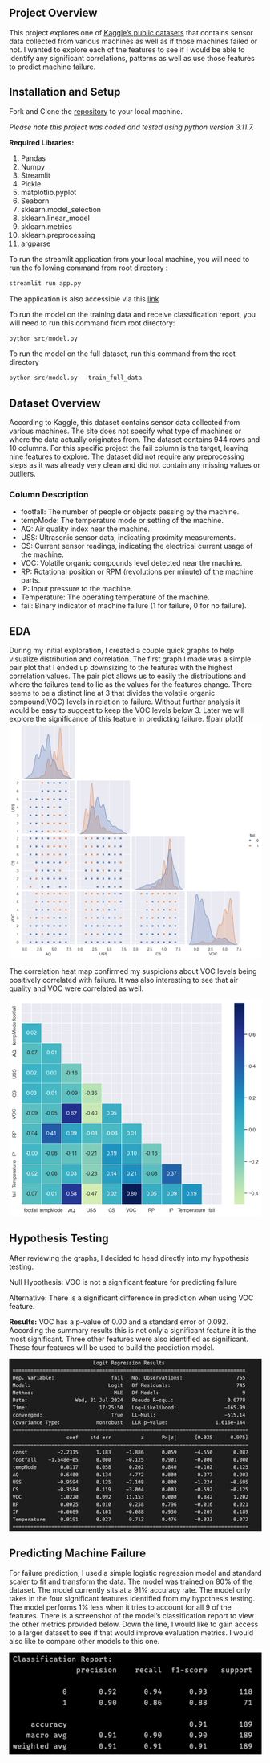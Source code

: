 

## Project Overview
This project explores one of [Kaggle’s public datasets](https://www.kaggle.com/datasets/umerrtx/machine-failure-prediction-using-sensor-data) that contains sensor data collected from various machines as well as if those machines failed or not. I wanted to explore each of the features to see if I would be able to identify any significant correlations, patterns as well as use those features to predict machine failure. 

## Installation and Setup

Fork and Clone the [repository](https://github.com/jhardin7612/machine_failure_prediction) to your local machine. 

_Please note this project was coded and tested using python version 3.11.7._

**Required Libraries:**
1. Pandas
2. Numpy
3. Streamlit
4. Pickle
5. matplotlib.pyplot
6. Seaborn
7. sklearn.model_selection
8. sklearn.linear_model
9. sklearn.metrics
10. sklearn.preprocessing 
11. argparse

To run the streamlit application from your local machine, you will need to run the following command from root directory :
```python
streamlit run app.py
```
The application is also accessible via this [link](https://jhardin7612-machine-failure-prediction-app-ufloev.streamlit.app/)

To run the model on the training data and receive classification report, you will need to run this command from root directory:
```python
python src/model.py
```
To run the model on the full dataset, run this command from the root directory
```python
python src/model.py --train_full_data
```

## Dataset Overview
According to Kaggle, this dataset contains sensor data collected from various machines. The site does not specify what type of machines or where the data actually originates from. The dataset contains 944 rows and 10 columns. For this specific project the fail column is the target, leaving nine features to explore. The dataset did not require any preprocessing steps as it was already very clean and did not contain any missing values or outliers. 

### Column Description
- footfall: The number of people or objects passing by the machine.
- tempMode: The temperature mode or setting of the machine.
- AQ: Air quality index near the machine.
- USS: Ultrasonic sensor data, indicating proximity measurements.
- CS: Current sensor readings, indicating the electrical current usage of the machine.
- VOC: Volatile organic compounds level detected near the machine.
- RP: Rotational position or RPM (revolutions per minute) of the machine parts.
- IP: Input pressure to the machine.
- Temperature: The operating temperature of the machine.
- fail: Binary indicator of machine failure (1 for failure, 0 for no failure).

## EDA
During my initial exploration, I created a couple quick graphs to help visualize  distribution and correlation. The first graph I made was a simple pair plot that I ended up downsizing to the features with the highest correlation values.  The pair plot allows us to easily the distributions and where the failures tend to lie as the values for the features change. There seems to be a distinct line  at 3 that divides the volatile organic compound(VOC) levels in relation to failure. Without further analysis it would be easy to suggest to keep the VOC levels below 3. Later we will explore the significance of this feature in predicting failure. ![pair plot](![pair plot](images/mini_pairplot.png)

The correlation heat map confirmed my suspicions about VOC levels being positively correlated with failure. It was also interesting to see that air quality and VOC were correlated as well. 

![correlation heatmap](images/correlation_heatmap.png)

## Hypothesis Testing

After reviewing the graphs, I decided to head directly into my hypothesis testing. 

Null Hypothesis: VOC is not a significant feature for predicting failure

Alternative: There is a significant difference in prediction when using VOC feature.

**Results:** VOC has a p-value of 0.00 and a standard error of 0.092. According the summary results this is not only a significant feature it is the most significant. Three other features were also identified as significant. These four features will be used to build the prediction model. 

![Logit Regression Results Summary Table](images/logit_regression_summary.png)

## Predicting Machine Failure
For failure prediction, I used a simple logistic regression model and standard scaler to fit and transform the data.  The model was trained on 80% of the dataset. The model currently sits at a 91% accuracy rate. The model only takes in the four significant features identified from my hypothesis testing. The model performs 1% less when it tries to account for all 9 of the features. There is a screenshot of the model’s classification report to view the other metrics provided below. Down the line, I would like to gain access to a larger dataset to see if that would improve evaluation metrics. I would also like to compare other models to this one.

![Classification Report](images/classification_report.png)
